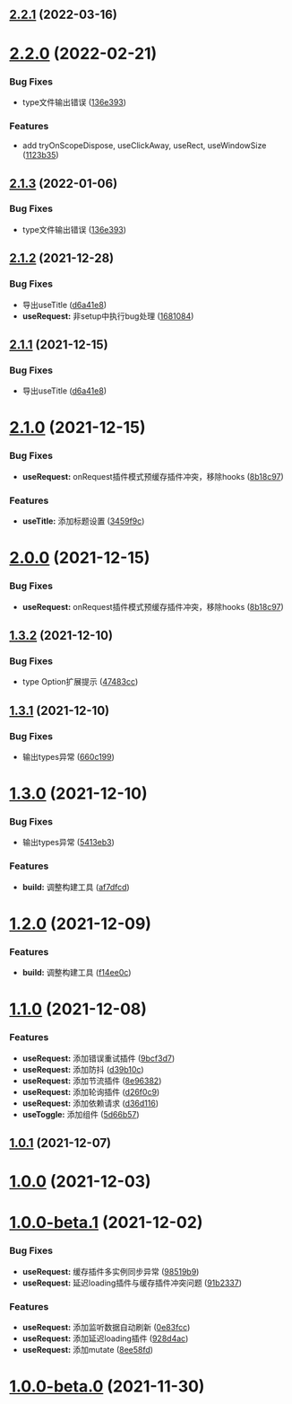 ## [2.2.1](https://192.168.3.199:10022/frontend/har-use/compare/2.2.0...2.2.1) (2022-03-16)

# [2.2.0](https://192.168.3.199:10022/frontend/har-use/compare/2.1.2...2.2.0) (2022-02-21)


### Bug Fixes

* type文件输出错误 ([136e393](https://192.168.3.199:10022/frontend/har-use/commits/136e39349aded75bd8f56584bd0e3b4fb763c17d))


### Features

* add tryOnScopeDispose, useClickAway, useRect, useWindowSize ([1123b35](https://192.168.3.199:10022/frontend/har-use/commits/1123b35ac9c98fc460e150230de51269c9f015ec))

## [2.1.3](https://192.168.3.199:10022/frontend/har-use/compare/2.1.2...2.1.3) (2022-01-06)


### Bug Fixes

* type文件输出错误 ([136e393](https://192.168.3.199:10022/frontend/har-use/commits/136e39349aded75bd8f56584bd0e3b4fb763c17d))

## [2.1.2](https://192.168.3.199:10022/frontend/har-use/compare/2.1.0...2.1.2) (2021-12-28)


### Bug Fixes

* 导出useTitle ([d6a41e8](https://192.168.3.199:10022/frontend/har-use/commits/d6a41e83ef457697db67f2668c21963ac854774e))
* **useRequest:** 非setup中执行bug处理 ([1681084](https://192.168.3.199:10022/frontend/har-use/commits/168108463cfec98c02320c5648f432748a5f40b4))

## [2.1.1](https://192.168.3.199:10022/frontend/har-use/compare/2.1.0...2.1.1) (2021-12-15)


### Bug Fixes

* 导出useTitle ([d6a41e8](https://192.168.3.199:10022/frontend/har-use/commits/d6a41e83ef457697db67f2668c21963ac854774e))

# [2.1.0](https://192.168.3.199:10022/frontend/har-use/compare/1.3.2...2.1.0) (2021-12-15)


### Bug Fixes

* **useRequest:** onRequest插件模式预缓存插件冲突，移除hooks ([8b18c97](https://192.168.3.199:10022/frontend/har-use/commits/8b18c97d537fd2c607a0b4332e24119894596bbf))


### Features

* **useTitle:** 添加标题设置 ([3459f9c](https://192.168.3.199:10022/frontend/har-use/commits/3459f9c7ee66e6a09c6be8a085292c1537354f64))

# [2.0.0](https://192.168.3.199:10022/frontend/har-use/compare/1.3.2...2.0.0) (2021-12-15)


### Bug Fixes

* **useRequest:** onRequest插件模式预缓存插件冲突，移除hooks ([8b18c97](https://192.168.3.199:10022/frontend/har-use/commits/8b18c97d537fd2c607a0b4332e24119894596bbf))

## [1.3.2](https://192.168.3.199:10022/frontend/har-use/compare/1.3.1...1.3.2) (2021-12-10)


### Bug Fixes

* type Option扩展提示 ([47483cc](https://192.168.3.199:10022/frontend/har-use/commits/47483cc5d0a7a7fa339107f58e8e979aab58c476))

## [1.3.1](https://192.168.3.199:10022/frontend/har-use/compare/1.3.0...1.3.1) (2021-12-10)


### Bug Fixes

* 输出types异常 ([660c199](https://192.168.3.199:10022/frontend/har-use/commits/660c199056ee9f8b0a208c8a0f69559f91b9eaaf))

# [1.3.0](https://192.168.3.199:10022/frontend/har-use/compare/1.2.0...1.3.0) (2021-12-10)


### Bug Fixes

* 输出types异常 ([5413eb3](https://192.168.3.199:10022/frontend/har-use/commits/5413eb385ef86035acb3965114479bde93bce62f))


### Features

* **build:** 调整构建工具 ([af7dfcd](https://192.168.3.199:10022/frontend/har-use/commits/af7dfcdb138208065bd9a6abb8d8b4b3d4e9b945))

# [1.2.0](https://192.168.3.199:10022/frontend/har-use/compare/1.1.0...1.2.0) (2021-12-09)


### Features

* **build:** 调整构建工具 ([f14ee0c](https://192.168.3.199:10022/frontend/har-use/commits/f14ee0cfdf7cc291639c2a362bd3f2156e0c4db5))

# [1.1.0](https://192.168.3.199:10022/frontend/har-use/compare/1.0.1...1.1.0) (2021-12-08)


### Features

* **useRequest:** 添加错误重试插件 ([9bcf3d7](https://192.168.3.199:10022/frontend/har-use/commits/9bcf3d77e42a5fe118167b60a66c6160474a446c))
* **useRequest:** 添加防抖 ([d39b10c](https://192.168.3.199:10022/frontend/har-use/commits/d39b10ce4cccc29fdc7820ddb2469199e0512171))
* **useRequest:** 添加节流插件 ([8e96382](https://192.168.3.199:10022/frontend/har-use/commits/8e96382d519fe75c8dfe782f2ae856fbd252f09f))
* **useRequest:** 添加轮询插件 ([d26f0c9](https://192.168.3.199:10022/frontend/har-use/commits/d26f0c9699e9f529b215d9f30be9ff518a780c8f))
* **useRequest:** 添加依赖请求 ([d36d116](https://192.168.3.199:10022/frontend/har-use/commits/d36d116a9f0a6ae86b0f24cccf7d3eca3e27eefd))
* **useToggle:** 添加组件 ([5d66b57](https://192.168.3.199:10022/frontend/har-use/commits/5d66b5795ed8c3fbccdce894ecbb7b6fed76c7a6))

## [1.0.1](https://192.168.3.199:10022/frontend/har-use/compare/1.0.0...1.0.1) (2021-12-07)



# [1.0.0](https://192.168.3.199:10022/frontend/har-use/compare/1.0.0...1.0.1) (2021-12-03)



# [1.0.0-beta.1](https://192.168.3.199:10022/frontend/har-use/compare/1.0.0...1.0.1) (2021-12-02)


### Bug Fixes

* **useRequest:** 缓存插件多实例同步异常 ([98519b9](https://192.168.3.199:10022/frontend/har-use/commits/98519b9f371e19f9444cc2073a4d5de767955d59))
* **useRequest:** 延迟loading插件与缓存插件冲突问题 ([91b2337](https://192.168.3.199:10022/frontend/har-use/commits/91b2337cfb94511b4cfe9be3d45350bf856338a3))


### Features

* **useRequest:** 添加监听数据自动刷新 ([0e83fcc](https://192.168.3.199:10022/frontend/har-use/commits/0e83fcc6e595c59c230415e2d05bdf504a09f436))
* **useRequest:** 添加延迟loading插件 ([928d4ac](https://192.168.3.199:10022/frontend/har-use/commits/928d4ac45fcdaee2dea4f9db2df2c7bd1b0e1e8f))
* **useRequest:** 添加mutate ([8ee58fd](https://192.168.3.199:10022/frontend/har-use/commits/8ee58fd072ee38ede35518fdab7ef20fd3798ee9))



# [1.0.0-beta.0](https://192.168.3.199:10022/frontend/har-use/compare/1.0.0...1.0.1) (2021-11-30)

